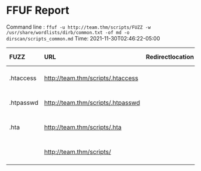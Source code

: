 # FFUF Report

  Command line : `ffuf -u http://team.thm/scripts/FUZZ -w /usr/share/wordlists/dirb/common.txt -of md -o dirscan/scripts_common.md`
  Time: 2021-11-30T02:46:22-05:00

  | FUZZ | URL | Redirectlocation | Position | Status Code | Content Length | Content Words | Content Lines | Content Type | ResultFile |
  | :- | :-- | :--------------- | :---- | :------- | :---------- | :------------- | :------------ | :--------- | :----------- |
  | .htaccess | http://team.thm/scripts/.htaccess |  | 12 | 403 | 273 | 20 | 10 | text/html; charset=iso-8859-1 |  |
  | .htpasswd | http://team.thm/scripts/.htpasswd |  | 13 | 403 | 273 | 20 | 10 | text/html; charset=iso-8859-1 |  |
  | .hta | http://team.thm/scripts/.hta |  | 11 | 403 | 273 | 20 | 10 | text/html; charset=iso-8859-1 |  |
  |  | http://team.thm/scripts/ |  | 1 | 403 | 273 | 20 | 10 | text/html; charset=iso-8859-1 |  |
  